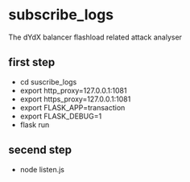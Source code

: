 # subscribe_logs
The dYdX balancer flashload related attack analyser

## first step
+ cd suscribe_logs
+ export http_proxy=127.0.0.1:1081
+ export https_proxy=127.0.0.1:1081
+ export FLASK_APP=transaction
+ export FLASK_DEBUG=1
+ flask run

## secend step
+ node listen.js